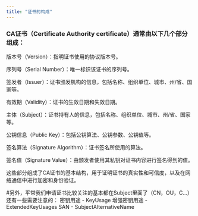 ```yaml
---
title: "证书的构成"
---
```

### CA证书（Certificate Authority certificate）通常由以下几个部分组成：

版本号（Version）：指明证书使用的协议版本号。

序列号（Serial Number）：唯一标识该证书的序列号。

签发者（Issuer）：证书颁发机构的信息，包括名称、组织单位、城市、州/省、国家等。

有效期（Validity）：证书的生效日期和失效日期。

主体（Subject）：证书持有人的信息，包括名称、组织单位、城市、州/省、国家等。

公钥信息（Public Key）：包括公钥算法、公钥参数、公钥值等。

签名算法（Signature Algorithm）：证书签名所使用的算法。

签名值（Signature Value）：由颁发者使用其私钥对证书内容进行签名得到的值。

这些部分组成了CA证书的基本结构，用于证明证书的真实性和可信度，以及在网络通信中进行加密和身份验证。

#另外，平常我们申请证书比较关注的基本都在Subject里面了（CN，OU，C...）
还有一些需要注意的：
    密钥用途 - KeyUsage
    增强密钥用途 - ExtendedKeyUsages
    SAN - SubjectAlternativeName